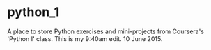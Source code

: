 # python_1
A place to store Python exercises and mini-projects from Coursera's 'Python I' class.
This is my 9:40am edit. 10 June 2015.
